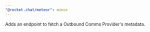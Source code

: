 ```yaml
---
"@rocket.chat/meteor": minor
---
```


Adds an endpoint to fetch a Outbound Comms Provider's metadata.
